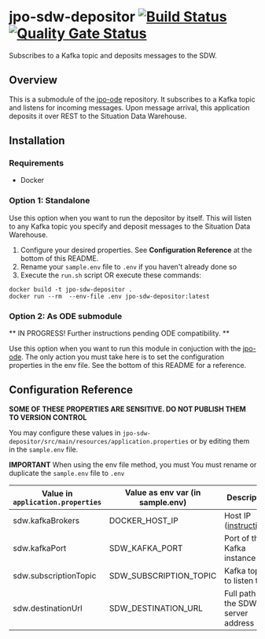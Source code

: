 # jpo-sdw-depositor [![Build Status](https://travis-ci.org/usdot-jpo-ode/jpo-sdw-depositor.svg?branch=dev)](https://travis-ci.org/usdot-jpo-ode/jpo-sdw-depositor) [![Quality Gate Status](https://sonarcloud.io/api/project_badges/measure?project=usdot.jpo.ode%3Ajpo-sdw-depositor%3Adev&metric=alert_status)](https://sonarcloud.io/dashboard?id=usdot.jpo.ode%3Ajpo-sdw-depositor%3Adev)

Subscribes to a Kafka topic and deposits messages to the SDW.

## Overview

This is a submodule of the [jpo-ode](https://github.com/usdot-jpo-ode/jpo-ode) repository. It subscribes to a Kafka topic and listens for incoming messages. Upon message arrival, this application deposits it over REST to the Situation Data Warehouse.

## Installation

### Requirements

- Docker

### Option 1: Standalone

Use this option when you want to run the depositor by itself. This will listen to any Kafka topic you specify and deposit messages to the Situation Data Warehouse.

1. Configure your desired properties. See **Configuration Reference** at the bottom of this README.
2. Rename your `sample.env` file to `.env` if you haven't already done so
3. Execute the `run.sh` script OR execute these commands:

```
docker build -t jpo-sdw-depositor . 
docker run --rm  --env-file .env jpo-sdw-depositor:latest
```


### Option 2: As ODE submodule

** IN PROGRESS! Further instructions pending ODE compatibility. **

Use this option when you want to run this module in conjuction with the [jpo-ode](https://github.com/usdot-jpo-ode/jpo-ode). The only action you must take here is to set the configuration properties in the env file. See the bottom of this README for a reference.


## Configuration Reference

**SOME OF THESE PROPERTIES ARE SENSITIVE. DO NOT PUBLISH THEM TO VERSION CONTROL**

You may configure these values in `jpo-sdw-depositor/src/main/resources/application.properties` or by editing them in the `sample.env` file.

**IMPORTANT** When using the env file method, you must You must rename or duplicate the `sample.env` file to `.env`


| Value in `application.properties` | Value as env var (in sample.env) | Description                                           | Example Value               |
|-----------------------------------|----------------------------------|-------------------------------------------------------|-----------------------------|
| sdw.kafkaBrokers                | DOCKER_HOST_IP              | Host IP ([instructions](https://github.com/usdot-jpo-ode/jpo-ode/wiki/Docker-management#obtaining-docker_host_ip))                   | 10.1.2.3                   || sdw.groupId                       | SDW_GROUP_ID                     | The Kafka group id to be used for message consumption | usdot.jpo.sdw               |            |
| sdw.kafkaPort                     | SDW_KAFKA_PORT                   | Port of the Kafka instance                            | 9092                        |
| sdw.subscriptionTopic             | SDW_SUBSCRIPTION_TOPIC           | Kafka topic to listen to                              | topic.J2735TimBroadcastJson |
| sdw.destinationUrl                | SDW_DESTINATION_URL              | Full path of the SDW server address                   | 127.0.0.1                   |
